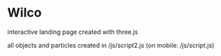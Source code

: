 # Wilco 

interactive landing page created with three.js

all objects and particles created in /js/script2.js (on mobile: /js/script.js)
